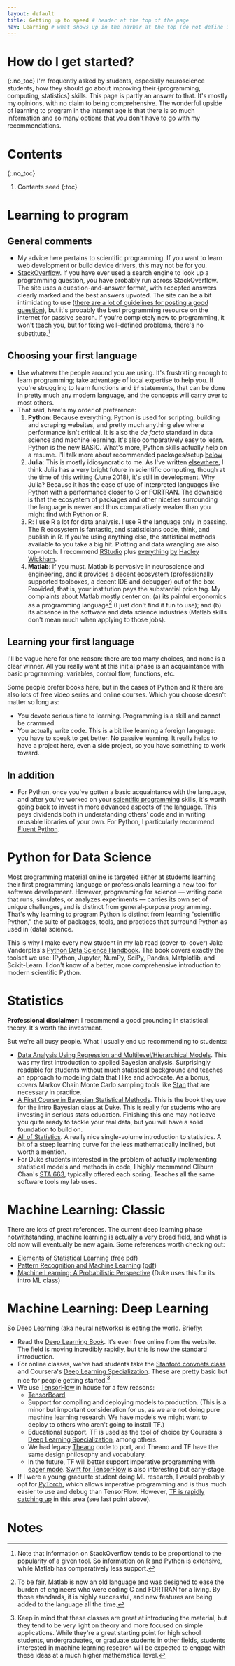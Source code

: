 ```yaml
---
layout: default
title: Getting up to speed # header at the top of the page
nav: Learning # what shows up in the navbar at the top (do not define if you don't want page in the navbar)
---
```

# How do I get started?
{:.no_toc}
I'm frequently asked by students, especially neuroscience students, how they should go about improving their {programming, computing, statistics} skills. This page is partly an answer to that. It's mostly my opinions, with no claim to being comprehensive. The wonderful upside of learning to program in the internet age is that there is so much information and so many options that you don't have to go with my recommendations.

# Contents
{:.no_toc}

1. Contents seed
{:toc}


# Learning to program

## General comments
- My advice here pertains to scientific programming. If you want to learn web development or build device drivers, this may not be for you.
- [StackOverflow](https://stackoverflow.com/). If you have ever used a search engine to look up a programming question, you have probably run across StackOverflow. The site uses a question-and-answer format, with accepted answers clearly marked and the best answers upvoted. The site can be a bit intimidating to use ([there are a lot of guidelines for posting a good question](https://stackoverflow.com/help/how-to-ask)), but it's probably the best programming resource on the internet for passive search. If you're completely new to programming, it won't teach you, but for fixing well-defined problems, there's no substitute.[^sof_os]

## Choosing your first language
- Use whatever the people around you are using. It's frustrating enough to learn programming; take advantage of local expertise to help you. If you're struggling to learn functions and `if` statements, that can be done in pretty much any modern language, and the concepts will carry over to most others.
- That said, here's my order of preference:
    1. **Python**: Because everything. Python is used for scripting, building and scraping websites, and pretty much anything else where performance isn't critical. It is also the *de facto* standard in data science and machine learning. It's also comparatively easy to learn. Python is the new BASIC. What's more, Python skills actually help on a resume. I'll talk more about recommended packages/setup [below](#python-for-data-science)
    1. **Julia**: This is mostly idiosyncratic to me. As I've written [elsewhere](../blog/2016/07/13/investing-in-julia.html), I think Julia has a very bright future in scientific computing, though at the time of this writing (June 2018), it's still in development. Why Julia? Because it has the ease of use of interpreted languages like Python with a performance closer to C or FORTRAN. The downside is that the ecosystem of packages and other niceties surrounding the language is newer and thus comparatively weaker than you might find with Python or R.
    1. **R**: I use R a lot for data analysis. I use R the language only in passing. The R ecosystem is fantastic, and statisticians code, think, and publish in R. If you're using anything else, the statistical methods available to you take a big hit. Plotting and data wrangling are also top-notch. I recommend [RStudio](https://www.rstudio.com/) plus [everything](https://www.tidyverse.org/) [by](http://r4ds.had.co.nz/) [Hadley Wickham](http://adv-r.had.co.nz/).
    1. **Matlab**: If you must. Matlab is pervasive in neuroscience and engineering, and it provides a decent ecosystem (professionally supported toolboxes, a decent IDE and debugger) out of the box. Provided, that is, your institution pays the substantial price tag. My complaints about Matlab mostly center on: (a) its painful ergonomics as a programming language[^matlab_woes] (I just don't find it fun to use); and (b) its absence in the software and data science industries (Matlab skills don't mean much when applying to those jobs).

## Learning your first language
I'll be vague here for one reason: there are too many choices, and none is a clear winner. All you really want at this initial phase is an acquaintance with basic programming: variables, control flow, functions, etc.

Some people prefer books here, but in the cases of Python and R there are also lots of free video series and online courses. Which you choose doesn't matter so long as:
- You devote serious time to learning. Programming is a skill and cannot be crammed.
- You actually write code. This is a bit like learning a foreign language: you have to speak to get better. No passive learning. It really helps to have a project here, even a side project, so you have something to work toward.

## In addition
- For Python, once you've gotten a basic acquaintance with the language, and after you've worked on your [scientific programming](#python-for-data-science) skills, it's worth going back to invest in more advanced aspects of the language. This pays dividends both in understanding others' code and in writing reusable libraries of your own. For Python, I particularly recommend [Fluent Python](http://shop.oreilly.com/product/0636920032519.do).

# Python for Data Science
Most programming material online is targeted either at students learning their first programming language or professionals learning a new tool for software development. However, programming for science &mdash; writing code that runs, simulates, or analyzes experiments &mdash; carries its own set of unique challenges, and is distinct from general-purpose programming. That's why learning to program Python is distinct from learning "scientific Python," the suite of packages, tools, and practices that surround Python as used in (data) science.

This is why I make every new student in my lab read (cover-to-cover) Jake Vanderplas's [Python Data Science Handbook](http://shop.oreilly.com/product/0636920034919.do). The book covers exactly the toolset we use: IPython, Jupyter, NumPy, SciPy, Pandas, Matplotlib, and Scikit-Learn. I don't know of a better, more comprehensive introduction to modern scientific Python.

# Statistics
**Professional disclaimer:** I recommend a good grounding in statistical theory. It's worth the investment.

But we're all busy people. What I usually end up recommending to students:
- [Data Analysis Using Regression and Multilevel/Hierarchical Models](http://www.stat.columbia.edu/~gelman/arm/). This was my first introduction to applied Bayesian analysis. Surprisingly readable for students without much statistical background and teaches an approach to modeling data that I like and advocate. As a bonus, covers Markov Chain Monte Carlo sampling tools like [Stan](http://mc-stan.org/) that are necessary in practice.
- [A First Course in Bayesian Statistical Methods](https://www.stat.washington.edu/people/pdhoff/book.php). This is the book they use for the intro Bayesian class at Duke. This is really for students who are investing in serious stats education. Finishing this one may not leave you quite ready to tackle your real data, but you will have a solid foundation to build on.
- [All of Statistics](https://www.amazon.com/All-Statistics-Statistical-Inference-Springer/dp/0387402721/ref=sr_1_1?ie=UTF8&qid=1249141007&sr=8-1). A really nice single-volume introduction to statistics. A bit of a steep learning curve for the less mathematically inclined, but worth a mention.
- For Duke students interested in the problem of actually implementing statistical models and methods in code, I highly recommend Cliburn Chan's [STA 663](https://github.com/cliburn/sta-663-2018), typically offered each spring. Teaches all the same software tools my lab uses.

# Machine Learning: Classic
There are lots of great references. The current deep learning phase notwithstanding, machine learning is actually a very broad field, and what is old now will eventually be new again. Some references worth checking out:
- [Elements of Statistical Learning](http://web.stanford.edu/~hastie/ElemStatLearn/) (free pdf)
- [Pattern Recognition and Machine Learning](https://www.springer.com/us/book/9780387310732) ([pdf](http://users.isr.ist.utl.pt/~wurmd/Livros/school/Bishop%20-%20Pattern%20Recognition%20And%20Machine%20Learning%20-%20Springer%20%202006.pdf))
- [Machine Learning: A Probabilistic Perspective](https://www.cs.ubc.ca/~murphyk/MLbook/) (Duke uses this for its intro ML class)

# Machine Learning: Deep Learning
So Deep Learning (aka neural networks) is eating the world. Briefly:
- Read the [Deep Learning Book](http://www.deeplearningbook.org/). It's even free online from the website. The field is moving incredibly rapidly, but this is now the standard introduction.
- For online classes, we've had students take the [Stanford convnets class](http://cs231n.stanford.edu/) and Coursera's [Deep Learning Specialization](https://www.coursera.org/specializations/deep-learning). These are pretty basic but nice for people getting started.[^online_dl_classes]
- We use [TensorFlow](https://www.tensorflow.org/) in house for a few reasons:
    - [TensorBoard](https://www.tensorflow.org/programmers_guide/summaries_and_tensorboard)
    - Support for compiling and deploying models to production. (This is a minor but important consideration for us, as we are not doing pure machine learning research. We have models we might want to deploy to others who aren't going to install TF.)
    - Educational support. TF is used as the tool of choice by Coursera's [Deep Learning Specialization](https://www.coursera.org/specializations/deep-learning), among others.
    - We had legacy [Theano](http://www.deeplearning.net/software/theano/) code to port, and Theano and TF have the same design philosophy and vocabulary.
    - <a name="tf-eager"></a>In the future, TF will better support imperative programming with [eager mode](https://www.tensorflow.org/programmers_guide/eager). [Swift for TensorFlow](https://www.tensorflow.org/api_docs/swift/) is also interesting but early-stage.
- If I were a young graduate student doing ML research, I would probably opt for [PyTorch](https://pytorch.org/), which allows imperative programming and is thus much easier to use and debug than TensorFlow. However, [TF is rapidly catching up](#tf-eager) in this area (see last point above).

# Notes


[^sof_os]: Note that information on StackOverflow tends to be proportional to the popularity of a given tool. So information on R and Python is extensive, while Matlab has comparatively less support.
[^matlab_woes]: To be fair, Matlab is now an old language and was designed to ease the burden of engineers who were coding C and FORTRAN for a living. By those standards, it is highly successful, and new features are being added to the language all the time.
[^online_dl_classes]: Keep in mind that these classes are great at introducing the material, but they tend to be very light on theory and more focused on simple applications. While they're a great starting point for high school students, undergraduates, or graduate students in other fields, students interested in machine learning research will be expected to engage with these ideas at a much higher mathematical level.
